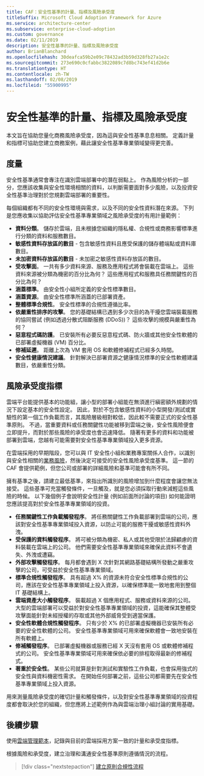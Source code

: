 ```yaml
---
title: CAF：安全性基準的計量、指標及風險承受度
titleSuffix: Microsoft Cloud Adoption Framework for Azure
ms.service: architecture-center
ms.subservice: enterprise-cloud-adoption
ms.custom: governance
ms.date: 02/11/2019
description: 安全性基準的計量、指標及風險承受度
author: BrianBlanchard
ms.openlocfilehash: 30deafca59b2e09c78432ad3b59d328fb27a1e2c
ms.sourcegitcommit: 273e690c0cfabbc3822089c7d8bc743ef41d2b6e
ms.translationtype: HT
ms.contentlocale: zh-TW
ms.lasthandoff: 02/08/2019
ms.locfileid: "55900995"
---
```

# <a name="security-baseline-metrics-indicators-and-risk-tolerance"></a>安全性基準的計量、指標及風險承受度

本文旨在協助您量化商務風險承受度，因為這與安全性基準息息相關。 定義計量和指標可協助您建立商務案例，藉此讓安全性基準專業領域變得更完善。

## <a name="metrics"></a>度量

安全性基準通常會專注在識別雲端部署中的潛在弱點上。 作為風險分析的一部分，您應該收集與安全性環境相關的資料，以判斷需要面對多少風險，以及投資安全性基準治理對於您規劃雲端部署的重要性。

每個組織都有不同的安全性環境與需求，以及不同的安全性資料潛在來源。 下列是您應收集以協助評估安全性基準專業領域之風險承受度的有用計量範例：

- **資料分類**。 儲存於雲端，且未根據您組織的隱私權、合規性或商務影響標準進行分類的資料和服務數目。
- **敏感性資料存放區的數目** - 包含敏感性資料且應受保護的儲存體端點或資料庫數目。
- **未加密資料存放區的數目** - 未加密之敏感性資料存放區的數目。
- **受攻擊面**。 一共有多少資料來源、服務及應用程式將會裝載在雲端上。 這些資料來源被分類為機密的百分比為何？ 這些應用程式和服務具任務關鍵性的百分比為何？
- **涵蓋標準**。 由安全性小組所定義的安全性標準數目。
- **涵蓋資源**。 由安全性標準所涵蓋的已部署資產。
- **整體標準合規性**。 安全性標準的合規性遵循比率。
- **依嚴重性排序的攻擊**。 您的基礎結構已遇到多少次目的為干擾您雲端裝載服務的協同嘗試 (例如透過分散式阻斷服務 (DDoS))？ 這些攻擊的規模與嚴重性為何？
- **惡意程式碼防護**。 已安裝所有必要反惡意程式碼、防火牆或其他安全性軟體的已部署虛擬機器 (VM) 百分比。
- **修補延遲**。 距離上次為 VM 套用 OS 和軟體修補程式已經多久時間。
- **安全性健康情況建議**。 針對解決已部署資源之健康情況標準的安全性軟體建議數目，依嚴重性分類。

## <a name="risk-tolerance-indicators"></a>風險承受度指標

雲端平台能提供基本的功能組，讓小型的部署小組能在無須進行縝密額外規劃的情況下設定基本的安全性設定。 因此，對於不包含敏感性資料的小型開發/測試或實驗性的第一個工作負載而言，其風險層級相對較低，因此較不需要正式的安全性基準原則。 不過，當重要資料或任務關鍵性功能被移到雲端之後，安全性風險便會立即提升，而對於那些風險的承受度也會迅速降低。 隨著有更多的資料和功能被部署到雲端，您越有可能需要對安全性基準專業領域投入更多資源。

在雲端採用的早期階段，您可以與 IT 安全性小組和業務專案關係人合作，以識別與安全性相關的[業務風險](business-risks.md)，然後決定可接受的安全性風險承受度基準。 這一節的 CAF 會提供範例，但您公司或部署的詳細風險和基準可能會有所不同。

擁有基準之後，請建立最低基準，來指出所識別的風險增加到什麼程度會讓您無法接受。 這些基準可充當觸發條件，一旦觸及，就是您必須採取行動來減輕這些風險的時候。 以下幾個例子會說明安全性計量 (例如前面所討論的項目) 如何能證明您應該提高對於安全性基準專業領域的投資。

- **任務關鍵性工作負載觸發程序**。 將任務關鍵性工作負載部署到雲端的公司，應該對安全性基準專業領域投入資源，以防止可能的服務干擾或敏感性資料外洩。
- **受保護的資料觸發程序**。 將可被分類為機密、私人或其他受限於法歸顧慮的資料裝載在雲端上的公司。 他們需要安全性基準專業領域來確保此資料不會遺失、外洩或遭竊。
- **外部攻擊觸發程序**。 每月都會遇到 X 次針對其網路基礎結構所發動之嚴重攻擊的公司，可受益於安全性基準專業領域。  
- **標準合規性觸發程序**。 具有超過 X% 的資源未符合安全性標準合規性的公司，應該在安全性基準專業領域上投入資源，以確保標準能一致地套用到整個 IT 基礎結構上。
- **雲端資產大小觸發程序**。 裝載超過 X 個應用程式、服務或資料來源的公司。 大型的雲端部署可以受益於對安全性基準專業領域的投資，這能確保其整體受攻擊面能針對未經授權的存取或其他外部威脅受到適當保護。
- **安全性軟體合規性觸發程序**。 只有少於 X% 的已部署虛擬機器已安裝所有必要的安全性軟體的公司。 安全性基準專業領域可用來確保軟體會一致地安裝在所有軟體上。
- **修補觸發程序**。 已部署虛擬機器或服務已經 X 天沒有套用 OS 或軟體修補程式的公司。 安全性基準專業領域可用來確保依必要的排程取得最新的修補程式。
- **著重於安全性**。 某些公司就算是針對測試和實驗性工作負載，也會採用強式的安全性與資料機密性需求。 在開始任何部署之前，這些公司都需要先在安全性基準專業領域上投入資源。

用來測量風險承受度的確切計量和觸發條件，以及對安全性基準專業領域的投資程度都會取決於您的組織，但您應將上述範例作為與雲端治理小組討論的實用基礎。  

## <a name="next-steps"></a>後續步驟

使用[雲端管理範本](./template.md)，記錄與目前的雲端採用方案一致的計量和承受度指標。

根據風險和承受度，建立治理和溝通安全性基準原則遵循情況的流程。

> [!div class="nextstepaction"]
> [建立原則合規性流程](compliance-processes.md)
